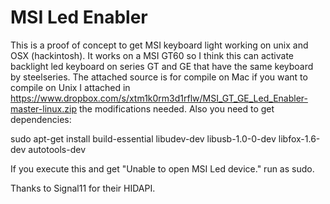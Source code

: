 MSI Led Enabler
=====================

This is a proof of concept to get MSI keyboard light working on unix and OSX (hackintosh). It works on a MSI GT60 so I think this can activate backlight led keyboard on series GT and GE that have the same keyboard by steelseries.
The attached source is for compile on Mac if you want to compile on Unix I attached in https://www.dropbox.com/s/xtm1k0rm3d1rflw/MSI_GT_GE_Led_Enabler-master-linux.zip the modifications needed. Also you need to get dependencies:

sudo apt-get install build-essential libudev-dev libusb-1.0-0-dev libfox-1.6-dev autotools-dev

If you execute this and get "Unable to open MSI Led device." run as sudo.


Thanks to Signal11 for their HIDAPI.
